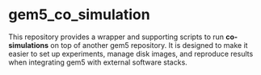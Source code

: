 # gem5_co_simulation

This repository provides a wrapper and supporting scripts to run **co-simulations** on top of another gem5 repository. It is designed to make it easier to set up experiments, manage disk images, and reproduce results when integrating gem5 with external software stacks.

